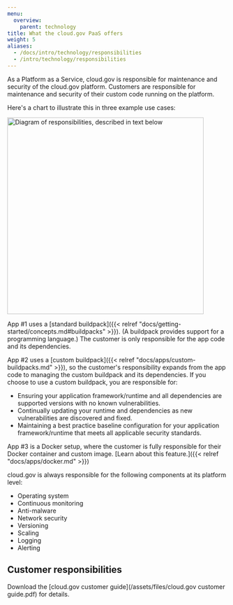 ```yaml
---
menu:
  overview:
    parent: technology
title: What the cloud.gov PaaS offers
weight: 5
aliases:
  - /docs/intro/technology/responsibilities
  - /intro/technology/responsibilities
---
```


As a Platform as a Service, cloud.gov is responsible for maintenance and security of the cloud.gov platform. Customers are responsible for maintenance and security of their custom code running on the platform.

Here's a chart to illustrate this in three example use cases:

<img src="/img/boundaries.svg" alt="Diagram of responsibilities, described in text below" width="450" />

<!-- Source for this diagram is https://docs.google.com/drawings/d/1UBiOteSPXpA72KE52Kh-j7aYr73zTkzJ_oMuw5F293I/edit -->

App #1 uses a [standard buildpack]({{< relref "docs/getting-started/concepts.md#buildpacks" >}}). (A buildpack provides support for a programming language.) The customer is only responsible for the app code and its dependencies.

App #2 uses a [custom buildpack]({{< relref "docs/apps/custom-buildpacks.md" >}}), so the customer's responsibility expands from the app code to managing the custom buildpack and its dependencies. If you choose to use a custom buildpack, you are responsible for:

* Ensuring your application framework/runtime and all dependencies are supported versions with no known vulnerabilities.
* Continually updating your runtime and dependencies as new vulnerabilities are discovered and fixed.
* Maintaining a best practice baseline configuration for your application framework/runtime that meets all applicable security standards.

App #3 is a Docker setup, where the customer is fully responsible for their Docker container and custom image. [Learn about this feature.]({{< relref "docs/apps/docker.md" >}})

cloud.gov is always responsible for the following components at its platform level:

* Operating system
* Continuous monitoring
* Anti-malware
* Network security
* Versioning
* Scaling
* Logging
* Alerting

## Customer responsibilities
Download the [cloud.gov customer guide](/assets/files/cloud.gov customer guide.pdf) for details.

<!-- customer guide source file: https://docs.google.com/document/d/1-x0DcaQ7sqM1QOtw6mQJdNSKEx5kdSofaN1kOhTMZuU/edit  -->
